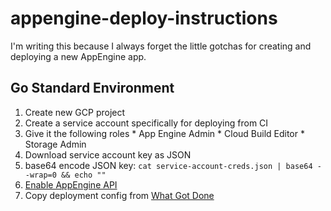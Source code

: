 # appengine-deploy-instructions

I'm writing this because I always forget the little gotchas for creating and deploying a new AppEngine app.

## Go Standard Environment

1. Create new GCP project
1. Create a service account specifically for deploying from CI
  1. Give it the following roles
    * App Engine Admin
    * Cloud Build Editor
    * Storage Admin
  1. Download service account key as JSON
1. base64 encode JSON key: `cat service-account-creds.json | base64 --wrap=0 && echo ""`
1. [Enable AppEngine API](https://console.developers.google.com/apis/api/appengine.googleapis.com/overview)
1. Copy deployment config from [What Got Done](https://github.com/mtlynch/whatgotdone/blob/2fee6628d1057c47b27ce521fc7256ef29854358/.circleci/config.yml#L84-L114)

